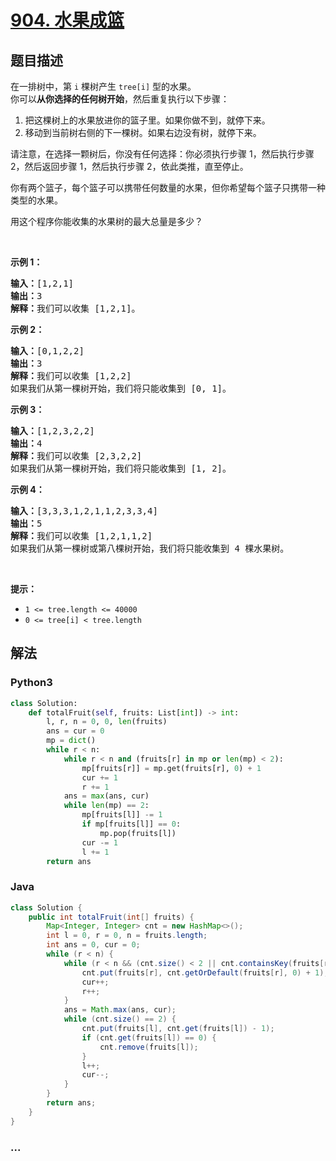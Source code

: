 # [904. 水果成篮](https://leetcode-cn.com/problems/fruit-into-baskets)



## 题目描述

<!-- 这里写题目描述 -->

<p>在一排树中，第 <code>i</code> 棵树产生&nbsp;<code>tree[i]</code> 型的水果。<br>
你可以<strong>从你选择的任何树开始</strong>，然后重复执行以下步骤：</p>

<ol>
	<li>把这棵树上的水果放进你的篮子里。如果你做不到，就停下来。</li>
	<li>移动到当前树右侧的下一棵树。如果右边没有树，就停下来。</li>
</ol>

<p>请注意，在选择一颗树后，你没有任何选择：你必须执行步骤 1，然后执行步骤 2，然后返回步骤 1，然后执行步骤 2，依此类推，直至停止。</p>

<p>你有两个篮子，每个篮子可以携带任何数量的水果，但你希望每个篮子只携带一种类型的水果。</p>

<p>用这个程序你能收集的水果树的最大总量是多少？</p>

<p>&nbsp;</p>

<p><strong>示例 1：</strong></p>

<pre><strong>输入：</strong>[1,2,1]
<strong>输出：</strong>3
<strong>解释：</strong>我们可以收集 [1,2,1]。
</pre>

<p><strong>示例 2：</strong></p>

<pre><strong>输入：</strong>[0,1,2,2]
<strong>输出：</strong>3
<strong>解释：</strong>我们可以收集 [1,2,2]
如果我们从第一棵树开始，我们将只能收集到 [0, 1]。
</pre>

<p><strong>示例 3：</strong></p>

<pre><strong>输入：</strong>[1,2,3,2,2]
<strong>输出：</strong>4
<strong>解释：</strong>我们可以收集 [2,3,2,2]
如果我们从第一棵树开始，我们将只能收集到 [1, 2]。
</pre>

<p><strong>示例 4：</strong></p>

<pre><strong>输入：</strong>[3,3,3,1,2,1,1,2,3,3,4]
<strong>输出：</strong>5
<strong>解释：</strong>我们可以收集 [1,2,1,1,2]
如果我们从第一棵树或第八棵树开始，我们将只能收集到 4 棵水果树。
</pre>

<p>&nbsp;</p>

<p><strong>提示：</strong></p>

<ul>
	<li><code>1 &lt;= tree.length &lt;= 40000</code></li>
	<li><code>0 &lt;= tree[i] &lt; tree.length</code></li>
</ul>


## 解法

<!-- 这里可写通用的实现逻辑 -->

<!-- tabs:start -->

### **Python3**

<!-- 这里可写当前语言的特殊实现逻辑 -->

```python
class Solution:
    def totalFruit(self, fruits: List[int]) -> int:
        l, r, n = 0, 0, len(fruits)
        ans = cur = 0
        mp = dict()
        while r < n:
            while r < n and (fruits[r] in mp or len(mp) < 2):
                mp[fruits[r]] = mp.get(fruits[r], 0) + 1
                cur += 1
                r += 1
            ans = max(ans, cur)
            while len(mp) == 2:
                mp[fruits[l]] -= 1
                if mp[fruits[l]] == 0:
                    mp.pop(fruits[l])
                cur -= 1
                l += 1
        return ans
```

### **Java**

<!-- 这里可写当前语言的特殊实现逻辑 -->

```java
class Solution {
    public int totalFruit(int[] fruits) {
        Map<Integer, Integer> cnt = new HashMap<>();
        int l = 0, r = 0, n = fruits.length;
        int ans = 0, cur = 0;
        while (r < n) {
            while (r < n && (cnt.size() < 2 || cnt.containsKey(fruits[r]))) {
                cnt.put(fruits[r], cnt.getOrDefault(fruits[r], 0) + 1);
                cur++;
                r++;
            }
            ans = Math.max(ans, cur);
            while (cnt.size() == 2) {
                cnt.put(fruits[l], cnt.get(fruits[l]) - 1);
                if (cnt.get(fruits[l]) == 0) {
                    cnt.remove(fruits[l]);
                }
                l++;
                cur--;
            }
        }
        return ans;
    }
}
```

### **...**

```

```

<!-- tabs:end -->
